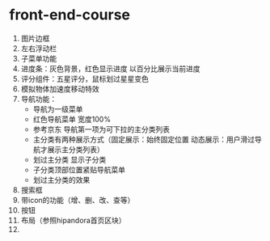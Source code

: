 front-end-course
================

1. 图片边框
2. 左右浮动栏
3. 子菜单功能
4. 进度条：灰色背景，红色显示进度 以百分比展示当前进度
5. 评分组件：五星评分，鼠标划过星星变色
6. 模拟物体加速度移动特效
7. 导航功能：
    * 导航为一级菜单
    * 红色导航菜单 宽度100%
    * 参考京东 导航第一项为可下拉的主分类列表
    * 主分类有两种展示方式（固定展示：始终固定位置  动态展示：用户滑过导航才展示主分类列表）
    * 划过主分类 显示子分类
    * 子分类顶部位置紧贴导航菜单
    * 划过主分类的效果
8. 搜索框
9. 带icon的功能（增、删、改、查等）
10. 按钮
11. 布局（参照hipandora首页区块）
12. 